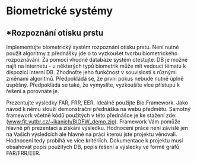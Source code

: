 # Biometrické systémy

## *Rozpoznání otisku prstu

Implementujte biometrický systém rozpoznání otisku prstu. Není nutné použit algoritmy z přednášky jde o to vyzkoušet tvorbu biometrického rozpoznávání.
Za pomoci vhodné databáze systém otestujte. DB je možné najít na internetu - u některých typů biometrik může mít vedoucí tématu k dispozici interní DB.
Zhodnoťte jeho funkčnost v souvislosti s různými změnami algoritmů. Předpokládá se, že první pokus nebude nutně úplně úspěšný. Předpokládá se také, že vymyslíte, vyzkoušíte více přístupu k řešení a porovnáte je.

Prezentujte výsledky FAR, FRR, EER. Ideálně použijte Bio.Framework. Jako návod k němu slouží demonstrační přednáška na webu předmětu. Samotný framework včetně kódů použitých v této přednášce je ke stažení zde: (www.fit.vutbr.cz/~ikanich/BIOFW_demo.zip). Framework Vám pomůže hlavně při prezentaci a získání výsledku. Hodnocení práce není závislé jen na Vašich výsledcích ale hlavně na práci kterou jste projektu věnovali. Hodnocení tedy probíhá ve více kritériích.
Dokumentace k projektu musí obsahovat popis použitých DB, popis řešení a výsledky ve formě grafů FAR/FRR/EER.

